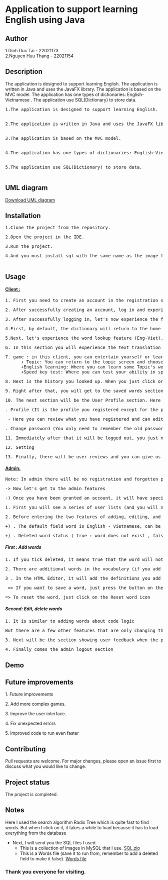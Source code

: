 <h1>  Application to support learning English using Java</h1>

<h2>Author</h2>

  1.Dinh Duc Tai - 22021173<br>
  2.Nguyen Huu Thang - 22021154<br>

<h2>Description</h2>
  The application is designed to support learning English. The application is written in Java and uses the JavaFX library. The application is based on the MVC model. The application has one        types of dictionaries: English-Vietnamese . The application use SQL(Dictionary) to store data.<br>

  <pre>1.The application is designed to support learning English.<br> </pre>
  <pre>2.The application is written in Java and uses the JavaFX library.<br> </pre>
  <pre>3.The application is based on the MVC model.<br> </pre>
  <pre>4.The application has one types of dictionaries: English-Vietnamese.<br> </pre>
  <pre>5.The application use SQL(Dictionary) to store data.<br> </pre>

<h2>UML diagram</h2>
    
<p><a href="https://github.com/tai03102004/Dictionary/files/13440706/ImageUML.zip">Download UML diagram</a></p>


<h2>Installation</h2>

  <pre>1.Clone the project from the repository.<br></pre>
  <pre>2.Open the project in the IDE.<br></pre>
  <pre>3.Run the project.<br></pre>
  <pre>4.And you must install sql with the same name as the image file below. You add words in the Words file and if you want an account, you can register to add it. And you need to set the         Mysql name and password like the image file below, otherwise you can modify it in the DatabaseConnection class in the Model section.<br> </pre>

<h2>Usage</h2> 
   <h4><u> Client : </u></h4>
    <pre>1. First you need to create an account in the registration section.<br></pre>
    <pre>2. After successfully creating an account, log in and experience the application's features. (But there is a note when logging in that the Question and Answer sections should be related to things that are easy to remember. Because when you forget your password, there is a Forgot Password section so you can change your password based on your UserName, Question and Answer).<br></pre>
    <pre>3. After successfully logging in, let's now experience the functions of the Dictionary. (note: users should only log in on the Client side).<br></pre>
    <pre>4.First, by default, the dictionary will return to the home page first. This is a page designed to please viewers and has a few highlights such as having DarkMode and LightMode modes when bored, which also helps relieve traffic.<br></pre>
    <pre>5.Next, let's experience the word lookup feature (Eng-Viet). In this word lookup section, users will experience features such as saving words and commenting if words have any errors so that the Admin can know and promptly correct the errors. The dictionary has added the Hunspell library in java to be able to detect word errors and find words with similar formats. (users cannot leave comments blank)<br></pre>
    <pre>6. In this section you will experience the text translation feature with many options for you and many languages. You can download and experience this unique feature (including voice so you can read along).<br></pre>
    <pre>7. game : in this client, you can entertain yourself or learn somw words from the topic you like, Right after you click on the "Game" button, you will get to the Topic screen where you can choose the topic that you like. Then it will lead you to another screen where you have 3 options to choose :
      + Topic: You can return to the topic screen and choose another topic.
      +English learning: Where you can learn some Topic's words that you like.
      +Speed key test: Where you can test your ability in speed typing and learn those words from English learning that you have learnt.<br></pre>
    <pre>8. Next is the history you looked up. When you just click or enter in the word lookup section, the words you have looked up will appear in the history section. In this section, there is also a search for the searched word (it will filter the words to suggest which word you should choose or if not, it will return an empty ListView) or sort by criteria (in ascending alphabetical order). (or descending)<br></pre>
    <pre>9. Right after that, you will get to the saved words section. The logic is no different from History, which also has sorting and searching (When you save words in the word lookup section, just click on the star and your words will be saved here).<br></pre>
    <pre>10. The next section will be the User Profile section. Here you have 2 main items:<br></pre>
          <pre>. Profile (It is the profile you registered except for the password, Question and Answer (So you should think carefully about the Question and Answer you wrote))<br></pre>
          <pre> - Here you can review what you have registered and can edit it (except your username) if you are not satisfied or satisfied.<br></pre>
         <pre>. Change password (You only need to remember the old password to change the password<br></pre>
    <pre>11. Immediately after that it will be logged out, you just need to press immediately the application will be lost<br></pre>
    <pre>12. Setting <br></pre>
    <pre>13. Finally, there will be user reviews and you can give us 5 stars to give us more motivation to carry out other projects. When you leave a review and want to review it, you must log in again to view it (possibly due to an error I haven't been able to fix).<br></pre>

  <h4><u>Admin: </u></h4> 
    <pre>Note: In admin there will be no registration and forgotten password. Admin is a pre-designated account with only username and password<br></pre>
    <pre>-> Now let's get to the admin features<br></pre>
    <pre>-) Once you have been granted an account, it will have special privileges that only the admin has<br></pre>
      <pre>1. First you will see a series of user lists (and you will not be able to see passwords, questions and answers) and you can search for names (only userName is in the 2nd position for each user). so you can find acquaintances :))<br></pre>
      <pre>2. Before entering the two features of adding, editing, and deleting words, I will default to this:<br></pre>
        <pre>+) . The default field word is English - Vietnamese, can be added or not<br></pre>
        <pre>+) . Deleted word status ( true : word does not exist , false : word exists )<br></pre>
   <h5> First : Add words</h5>
      <pre>1. If you tick deleted, it means true that the word will not exist and vice versa<br></pre>
      <pre>2. There are additional words in the vocabulary (if you add the same, it will appear as a duplicate) but if you add the same and want to leave the status true, it's okay, it will               change the word's status.<br></pre>
      <pre>3 . In the HTML Editor, it will add the definitions you add to the word (You can add whatever makes it meaningful and interesting).<br></pre>
        <pre> => If you want to save a word, just press the button on the Save icon<br></pre>
         <pre>=> To reset the word, just click on the Reset word icon<br></pre>

   <h5> Second: Edit, delete words </h5>
      <pre>1. It is similar to adding words about code logic<br></pre>
        <pre>But there are a few other features that are only changing the Deleted Word icon on the login, which I find quite interesting because it will not delete the word from the                       database but only change the deleted status to true so that the word does not appear (meaning the word does not exist )<br></pre>

  <pre>3. Next will be the section showing user feedback when the program has errors or something wrong<br></pre>

  <pre>4. Finally comes the admin logout section<br></pre>

  <h2>Demo</h2>

  <h2>Future improvements</h2>
    <p>1. Future improvements</p>
    <p>2. Add more complex games.</p>
    <p>3. Improve the user interface.</p>
    <p>4. Fix unexpected errors</p>
    <p>5. Improved code to run even faster</p>

  <h2>Contributing</h2>
    <p>Pull requests are welcome. For major changes, please open an issue first to discuss what you would like to change.</p>

  <h2>Project status</h2>
    <p>The project is completed.</p>
    
  <h2>Notes</h2>
    <p>Here I used the search algorithm Radix Tree which is quite fast to find words. But when I click on it, it takes a while to load because it has to load everything from the database</p>
    <ul>
      <li>
          Next, I will send you the SQL files I used.
          <ul>
              <li>
                  This is a collection of images in MySQL that I use.
                  <a href="https://github.com/tai03102004/Dictionary/files/13440378/SQL.zip">SQL.zip</a>
              </li>
          </ul>
          <ul>
              <li>
                  This is a Words file (save it to run from, remember to add a deleted field to make it false).
                  <a href="https://raw.githubusercontent.com/HynDuf/dictionary/ui/src/main/resources/sql/dictionary.sql">Words file</a>
              </li>
          </ul>
      </li>
  </ul>


<h3>Thank you everyone for visiting.</h3>


    
    













      
